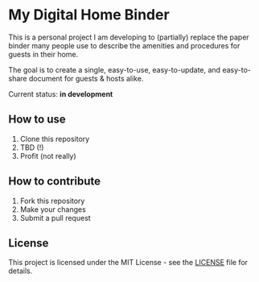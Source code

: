 # My Digital Home Binder

This is a personal project I am developing to (partially) replace the paper binder
many people use to describe the amenities and procedures for guests in their home.

The goal is to create a single, easy-to-use, easy-to-update, and easy-to-share
document for guests & hosts alike.

Current status: **in development**

## How to use

1. Clone this repository
2. TBD (!)
3. Profit (not really)

## How to contribute

1. Fork this repository
2. Make your changes
3. Submit a pull request

## License

This project is licensed under the MIT License - see the [LICENSE](LICENSE) file for details.
